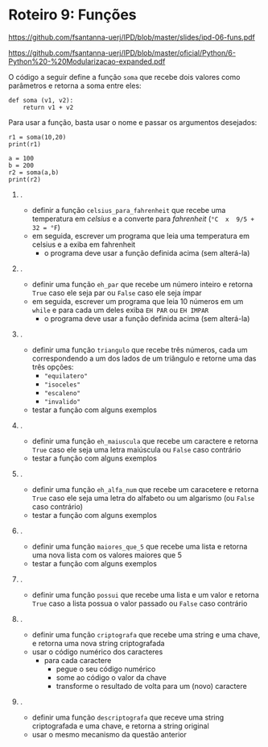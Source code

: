 <meta http-equiv="Content-Type" content="text/html; charset=UTF-8"/></p>        

Roteiro 9: Funções
==================

<!--
- Fazer todos os itens em um único arquivo, ex., `lab-09.py`.
- Ao final, enviar um e-mail da seguinte forma:
    - *Para*: `francisco@ime.uerj.br`
    - Enviar uma cópia para o seu e-mail.
      **Ao desligar, todos os arquivos são removidos do computador.**
    - *Assunto*: IPD, lab-09, João da Silva
    - *Anexos*:
        - `lab-09.py`
        - Para cada item, um *print screen* da tela de edição e outro da tela de execução
    - *Corpo*: Enumerar os exercícios que foram e não foram feitos, ex.:

```
Sim: 1 ao 3
Não: 4
Seguem arquivos em anexo...
```
-->

<https://github.com/fsantanna-uerj/IPD/blob/master/slides/ipd-06-funs.pdf>

<https://github.com/fsantanna-uerj/IPD/blob/master/oficial/Python/6-Python%20-%20Modularizacao-expanded.pdf>

O código a seguir define a função `soma` que recebe dois valores como
parâmetros e retorna a soma entre eles:

```
def soma (v1, v2):
    return v1 + v2
```

Para usar a função, basta usar o nome e passar os argumentos desejados:

```
r1 = soma(10,20)
print(r1)

a = 100
b = 200
r2 = soma(a,b)
print(r2)
```

1. .
    - definir a função `celsius_para_fahrenheit` que recebe uma temperatura
      em *celsius* e a converte para *fahrenheit* (`°C  x  9/5 + 32 = °F`)
    - em seguida, escrever um programa que leia uma temperatura em celsius e a
      exiba em fahrenheit
        - o programa deve usar a função definida acima (sem alterá-la)

2. .
    - definir uma função `eh_par` que recebe um número inteiro e retorna `True`
      caso ele seja par ou `False` caso ele seja ímpar
    - em seguida, escrever um programa que leia 10 números em um `while` e
      para cada um deles exiba `EH PAR` ou `EH IMPAR`
        - o programa deve usar a função definida acima (sem alterá-la)

3. .
    - definir uma função `triangulo` que recebe três números, cada um
      correspondendo a um dos lados de um triângulo e retorne uma das três
      opções:
        - `"equilatero"`
        - `"isoceles"`
        - `"escaleno"`
        - `"invalido"`
    - testar a função com alguns exemplos

4. .
    - definir uma função `eh_maiuscula` que recebe um caractere e retorna
      `True` caso ele seja uma letra maiúscula ou `False` caso contrário
    - testar a função com alguns exemplos
5. .
    - definir uma função `eh_alfa_num` que recebe um caracetere e retorna
      `True` caso ele seja uma letra do alfabeto ou um algarismo (ou `False`
      caso contrário)
    - testar a função com alguns exemplos

6. .
    - definir uma função `maiores_que_5` que recebe uma lista e retorna uma
      nova lista com os valores maiores que 5
    - testar a função com alguns exemplos
7. .
    - definir uma função `possui` que recebe uma lista e um valor e retorna
      `True` caso a lista possua o valor passado ou `False` caso contrário

8. .
    - definir uma função `criptografa` que recebe uma string e uma chave, e
      retorna uma nova string criptografada
    - usar o código numérico dos caracteres
        - para cada caractere
            - pegue o seu código numérico
            - some ao código o valor da chave
            - transforme o resultado de volta para um (novo) caractere
9. .
    - definir uma função `descriptografa` que receve uma string criptografada
      e uma chave, e retorna a string original
    - usar o mesmo mecanismo da questão anterior
